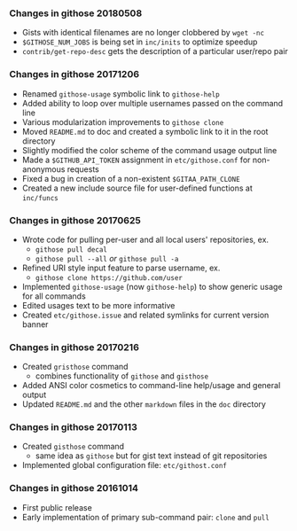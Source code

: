 ### Changes in githose 20180508
  * Gists with identical filenames are no longer clobbered by `wget -nc`
  * `$GITHOSE_NUM_JOBS` is being set in `inc/inits` to optimize speedup
  * `contrib/get-repo-desc` gets the description of a particular user/repo pair

### Changes in githose 20171206
  * Renamed `githose-usage` symbolic link to `githose-help`
  * Added ability to loop over multiple usernames passed on the command line 
  * Various modularization improvements to `githose clone` 
  * Moved `README.md` to doc and created a symbolic link to it in the root directory
  * Slightly modified the color scheme of the command usage output line
  * Made a `$GITHUB_API_TOKEN` assignment in `etc/githose.conf` for non-anonymous requests
  * Fixed a bug in creation of a non-existent `$GITAA_PATH_CLONE`
  * Created a new include source file for user-defined functions at `inc/funcs`

### Changes in githose 20170625
  * Wrote code for pulling per-user and all local users' repositories, ex.
    - `githose pull decal`
    - `githose pull --all` *or* `githose pull -a`
  * Refined URI style input feature to parse username, ex.
    - `githose clone https://github.com/user`
  * Implemented `githose-usage` (now `githose-help`) to show generic usage for all commands
  * Edited usages text to be more informative
  * Created `etc/githose.issue` and related symlinks for current version banner

### Changes in githose 20170216
  * Created `gristhose` command
    - combines functionality of `githose` and `gisthose`
  * Added ANSI color cosmetics to command-line help/usage and general output
  * Updated `README.md` and the other `markdown` files in the `doc` directory

### Changes in githose 20170113
  * Created `gisthose` command 
    - same idea as `githose` but for gist text instead of git repositories
  * Implemented global configuration file: `etc/githost.conf`

### Changes in githose 20161014
  * First public release 
  * Early implementation of primary sub-command pair: `clone` and `pull`
